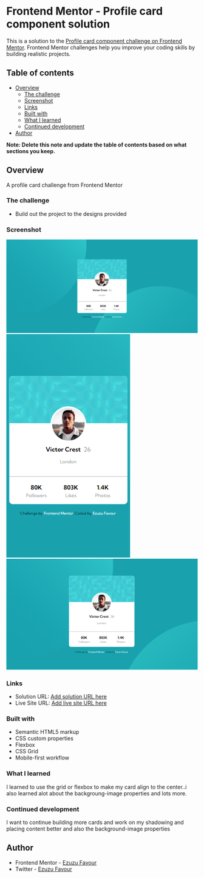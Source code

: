 # Frontend Mentor - Profile card component solution

This is a solution to the [Profile card component challenge on Frontend Mentor](https://www.frontendmentor.io/challenges/profile-card-component-cfArpWshJ). Frontend Mentor challenges help you improve your coding skills by building realistic projects. 

## Table of contents

- [Overview](#overview)
  - [The challenge](#the-challenge)
  - [Screenshot](#screenshot)
  - [Links](#links)
  - [Built with](#built-with)
  - [What I learned](#what-i-learned)
  - [Continued development](#continued-development)
- [Author](#author)

**Note: Delete this note and update the table of contents based on what sections you keep.**

## Overview
A profile card challenge from Frontend Mentor
### The challenge

- Build out the project to the designs provided

### Screenshot

![Desktop View](./images/Screenshot-desktop.png)
![Mobile View](./images/Screenshot-mobile.png)
![Smaller View](./images/Screenshot-1024px.png)



### Links

- Solution URL: [Add solution URL here](https://your-solution-url.com)
- Live Site URL: [Add live site URL here](https://your-live-site-url.com)


### Built with

- Semantic HTML5 markup
- CSS custom properties
- Flexbox
- CSS Grid
- Mobile-first workflow


### What I learned
  I learned to use the grid or flexbox to make my card align to the center..i also learned alot about the backgroung-image properties and lots more.

### Continued development

I want to continue building more cards and work on my shadowing and placing content better and also the background-image properties


## Author

- Frontend Mentor - [Ezuzu Favour](https://www.frontendmentor.io/profile/FavourEzuzu)
- Twitter - [Ezuzu Favour](https://www.twitter.com/favour__boy)

